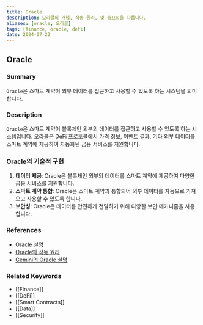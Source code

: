 ```yaml
---
title: Oracle
description: 오라클의 개념, 작동 원리, 및 중요성을 다룹니다.
aliases: [oracle, 오라클]
tags: [finance, oracle, defi]
date: 2024-07-22
---
```


## Oracle

### Summary

`Oracle`은 스마트 계약이 외부 데이터를 접근하고 사용할 수 있도록 하는 시스템을 의미합니다.

### Description

`Oracle`은 스마트 계약이 블록체인 외부의 데이터를 접근하고 사용할 수 있도록 하는 시스템입니다. 오라클은 DeFi 프로토콜에서 가격 정보, 이벤트 결과, 기타 외부 데이터를 스마트 계약에 제공하여 자동화된 금융 서비스를 지원합니다.

### Oracle의 기술적 구현

1. **데이터 제공**: Oracle은 블록체인 외부의 데이터를 스마트 계약에 제공하여 다양한 금융 서비스를 지원합니다.
2. **스마트 계약 통합**: Oracle은 스마트 계약과 통합되어 외부 데이터를 자동으로 가져오고 사용할 수 있도록 합니다.
3. **보안성**: Oracle은 데이터를 안전하게 전달하기 위해 다양한 보안 메커니즘을 사용합니다.

### References

- [Oracle 설명](https://en.wikipedia.org/wiki/Blockchain_oracle)
- [Oracle의 작동 원리](https://www.investopedia.com/terms/o/oracle.asp)
- [Gemini의 Oracle 설명](https://www.gemini.com/cryptopedia/search?query=oracle)

### Related Keywords

- [[Finance]]
- [[DeFi]]
- [[Smart Contracts]]
- [[Data]]
- [[Security]]
